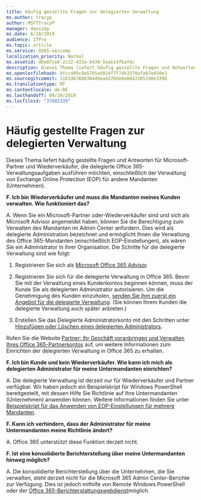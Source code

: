 ```yaml
---
title: Häufig gestellte Fragen zur delegierten Verwaltung
ms.author: tracyp
author: MSFTTracyP
manager: dansimp
ms.date: 8/28/2019
audience: ITPro
ms.topic: article
ms.service: O365-seccomp
localization_priority: Normal
ms.assetid: d6a87ce8-2c22-433a-b430-5eab14f6afdc
description: Dieses Thema liefert häufig gestellte Fragen und Antworten für Microsoft-Partner und Wiederverkäufer, die delegierte Office 365-Verwaltungsaufgaben ausführen möchten, einschließlich der Verwaltung von Exchange Online Protection (EOP) für andere Mandanten (Unternehmen).
ms.openlocfilehash: 8fcc409c9a5705ad824f7f74b3370afa07e650e3
ms.sourcegitcommit: 1162d676b036449ea4220de8a6642165190e3398
ms.translationtype: MT
ms.contentlocale: de-DE
ms.lasthandoff: 09/20/2019
ms.locfileid: "37082339"
---
```

# <a name="delegated-administration-faq"></a>Häufig gestellte Fragen zur delegierten Verwaltung

Dieses Thema liefert häufig gestellte Fragen und Antworten für Microsoft-Partner und Wiederverkäufer, die delegierte Office 365-Verwaltungsaufgaben ausführen möchten, einschließlich der Verwaltung von Exchange Online Protection (EOP) für andere Mandanten (Unternehmen).
  
 **F. Ich bin Wiederverkäufer und muss die Mandanten meines Kunden verwalten. Wie funktioniert das?**
  
A. Wenn Sie ein Microsoft-Partner oder-Wiederverkäufer sind und sich als Microsoft Advisor angemeldet haben, können Sie die Berechtigung zum Verwalten des Mandanten im Admin Center anfordern. Dies wird als delegierte Administration bezeichnet und ermöglicht Ihnen die Verwaltung des Office 365-Mandanten (einschließlich EOP-Einstellungen), als wären Sie ein Administrator in ihrer Organisation. Die Schritte für die delegierte Verwaltung sind wie folgt:
  
1. Registrieren Sie sich als [Microsoft Office 365 Advisor](https://aka.ms/cloudbenefits).

2. Registrieren Sie sich für die delegierte Verwaltung in Office 365. Bevor Sie mit der Verwaltung eines Kundenkontos beginnen können, muss der Kunde Sie als delegierten Administrator autorisieren. Um die Genehmigung des Kunden einzuholen, [senden Sie ihm zuerst ein Angebot für die delegierte Verwaltung](https://go.microsoft.com/fwlink/?LinkId=396829). (Sie können Ihrem Kunden die delegierte Verwaltung auch später anbieten.)

3. Erstellen Sie das Delegierte Administratorkonto mit den Schritten unter [Hinzufügen oder Löschen eines delegierten Administrators](https://go.microsoft.com/fwlink/?LinkId=396831).

Rufen Sie die Website [Partner: Ihr Geschäft voranbringen und Verwalten Ihres Office 365-Partnerkontos](https://go.microsoft.com/fwlink/?LinkId=301485) auf, um weitere Informationen zum Einrichten der delegierten Verwaltung in Office 365 zu erhalten.
  
 **F. Ich bin Kunde und kein Wiederverkäufer. Wie kann ich mich als delegierten Administrator für meine Untermandanten einrichten?**
  
A. Die delegierte Verwaltung ist derzeit nur für Wiederverkäufer und Partner verfügbar. Wir haben jedoch ein Beispielskript für Windows PowerShell bereitgestellt, mit dessen Hilfe Sie Richtlinie auf Ihre Untermandanten (Unternehmen) anwenden können. Weitere Informationen finden Sie unter [Beispielskript für das Anwenden von EOP-Einstellungen für mehrere Mandanten](sample-script-for-applying-eop-settings-to-multiple-tenants.md).
  
 **F. Kann ich verhindern, dass der Administrator für meine Untermandanten meine Richtlinie ändert?**
  
A. Office 365 unterstützt diese Funktion derzeit nicht.
  
 **F. Ist eine konsolidierte Berichterstellung über meine Untermandanten hinweg möglich?**
  
A. Die konsolidierte Berichterstellung über die Unternehmen, die Sie verwalten, steht derzeit nicht für die Microsoft 365 Admin Center-Berichte zur Verfügung. Dies ist jedoch mithilfe von Remote Windows PowerShell oder der [Office 365-Berichterstattungswebdienst](https://go.microsoft.com/fwlink/?LinkId=279926)möglich.

